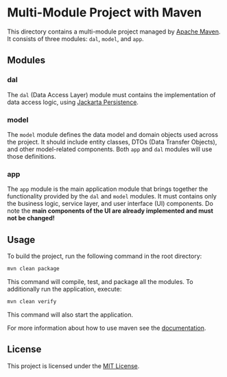 # Multi-Module Project with Maven

This directory contains a multi-module project managed by [Apache Maven](https://maven.apache.org). It consists of three modules: `dal`, `model`, and `app`.

## Modules

### dal

The `dal` (Data Access Layer) module must contains the implementation of data access logic, using [Jackarta Persistence](https://jakarta.ee/specifications/persistence/3.1/).

### model

The `model` module defines the data model and domain objects used across the project. It should include entity classes, DTOs (Data Transfer Objects), and other model-related components. Both `app` and `dal` modules will use those definitions.

### app

The `app` module is the main application module that brings together the functionality provided by the `dal` and `model` modules. It must contains only the business logic, service layer, and user interface (UI) components. Do note the **main components of the UI are already implemented and must not be changed!**

## Usage

To build the project, run the following command in the root directory:

```bash
mvn clean package
```

This command will compile, test, and package all the modules.
To additionally run the application, execute:

```bash
mvn clean verify
```

This command will also start the application.

For more information about how to use maven see the [documentation](https://maven.apache.org/guides/index.html).

## License

This project is licensed under the [MIT License](https://opensource.org/license/mit).